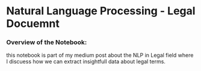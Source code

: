 # Natural Language Processing - Legal Docuemnt 

### Overview of the Notebook:
this notebook is part of my medium post about the NLP in Legal field where I discuess how we can extract insightfull data about legal terms. 
